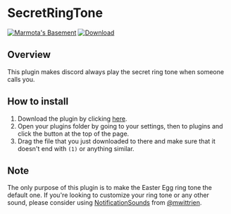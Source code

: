 # SecretRingTone
[![Marmota's Basement](https://discordapp.com/api/guilds/514185816315265068/widget.png)](https://discord.gg/z6Yx9A8VDR)
[![Download](https://img.shields.io/badge/dynamic/json?color=%239564ff&logo=data:image/svg+xml;base64,PHN2ZyB4bWxucz0iaHR0cDovL3d3dy53My5vcmcvMjAwMC9zdmciIGhlaWdodD0iMjRweCIgdmlld0JveD0iMCAwIDI0IDI0IiB3aWR0aD0iMjRweCIgZmlsbD0iI0ZGRkZGRiI+PHBhdGggZD0iTTAgMGgyNHYyNEgweiIgZmlsbD0ibm9uZSIvPjxwYXRoIGQ9Ik0xOSA5aC00VjNIOXY2SDVsNyA3IDctN3pNNSAxOHYyaDE0di0ySDV6Ii8+PC9zdmc+&label=download&prefix=v&query=version&url=https://raw.githubusercontent.com/jaimeadf/BetterDiscordPlugins/release/src/SecretRingTone/manifest.json)](https://betterdiscord.app/Download?id=139)

## Overview

This plugin makes discord always play the secret ring tone when someone calls you.

## How to install

1. Download the plugin by clicking [here](https://betterdiscord.app/Download?id=139).
2. Open your plugins folder by going to your settings, then to plugins and click the button at the top of the page.
3. Drag the file that you just downloaded to there and make sure that it doesn't end with `(1)` or anything similar.

## Note

The only purpose of this plugin is to make the Easter Egg ring tone the default one. If you're looking to customize your ring tone or any other sound, please consider using [NotificationSounds](https://github.com/mwittrien/BetterDiscordAddons/tree/master/Plugins/NotificationSounds) from [@mwittrien](https://github.com/mwittrien).
